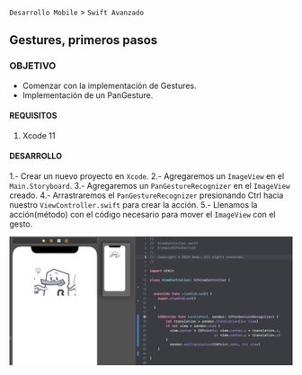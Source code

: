 
`Desarrollo Mobile` > `Swift Avanzado`

## Gestures, primeros pasos

### OBJETIVO

- Comenzar con la implementación de Gestures.
- Implementación de un PanGesture.

#### REQUISITOS

1. Xcode 11

#### DESARROLLO

1.- Crear un nuevo proyecto en `Xcode`.
2.- Agregaremos un `ImageView` en el `Main.Storyboard`.
3.- Agregaremos un `PanGestureRecognizer` en el `ImageView` creado.
4.- Arrastraremos el `PanGestureRecognizer` presionando Ctrl hacia nuestro `ViewController.swift` para crear la acción.
5.- Llenamos la acción(método) con el código necesario para mover el `ImageView` con el gesto.

![](0.png)

